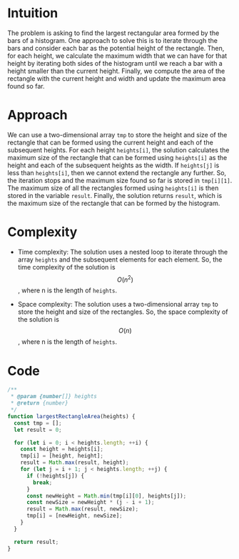 # Intuition
The problem is asking to find the largest rectangular area formed by the bars of a histogram. One approach to solve this is to iterate through the bars and consider each bar as the potential height of the rectangle. Then, for each height, we calculate the maximum width that we can have for that height by iterating both sides of the histogram until we reach a bar with a height smaller than the current height. Finally, we compute the area of the rectangle with the current height and width and update the maximum area found so far.

# Approach
We can use a two-dimensional array `tmp` to store the height and size of the rectangle that can be formed using the current height and each of the subsequent heights. For each height `heights[i]`, the solution calculates the maximum size of the rectangle that can be formed using `heights[i]` as the height and each of the subsequent heights as the width. If `heights[j]` is less than `heights[i]`, then we cannot extend the rectangle any further. So, the iteration stops and the maximum size found so far is stored in `tmp[i][1]`. The maximum size of all the rectangles formed using `heights[i]` is then stored in the variable `result`. Finally, the solution returns `result`, which is the maximum size of the rectangle that can be formed by the histogram.

# Complexity
- Time complexity: The solution uses a nested loop to iterate through the array `heights` and the subsequent elements for each element. So, the time complexity of the solution is $$O(n^2)$$, where n is the length of `heights`.
    
- Space complexity: The solution uses a two-dimensional array `tmp` to store the height and size of the rectangles. So, the space complexity of the solution is $$O(n)$$, where n is the length of `heights`.

# Code
```js
/**
 * @param {number[]} heights
 * @return {number}
 */
function largestRectangleArea(heights) {
  const tmp = [];
  let result = 0;

  for (let i = 0; i < heights.length; ++i) {
    const height = heights[i];
    tmp[i] = [height, height];
    result = Math.max(result, height);
    for (let j = i + 1; j < heights.length; ++j) {
      if (!heights[j]) {
        break;
      }
      const newHeight = Math.min(tmp[i][0], heights[j]);
      const newSize = newHeight * (j - i + 1);
      result = Math.max(result, newSize);
      tmp[i] = [newHeight, newSize];
    }
  }

  return result;
}
```